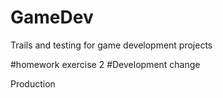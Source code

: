 # GameDev
Trails and testing for game development projects

#homework exercise 2
#Development change

Production